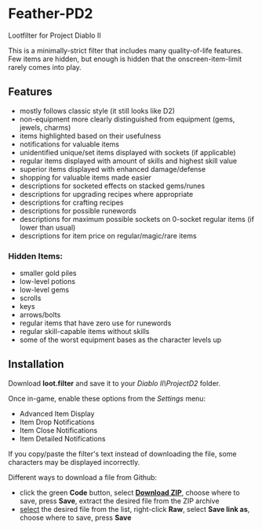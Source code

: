 # Feather-PD2
Lootfilter for Project Diablo II

This is a minimally-strict filter that includes many quality-of-life features. Few items are hidden, but enough is hidden that the onscreen-item-limit rarely comes into play.

## Features
* mostly follows classic style (it still looks like D2)
* non-equipment more clearly distinguished from equipment (gems, jewels, charms)
* items highlighted based on their usefulness
* notifications for valuable items
* unidentified unique/set items displayed with sockets (if applicable)
* regular items displayed with amount of skills and highest skill value
* superior items displayed with enhanced damage/defense
* shopping for valuable items made easier
* descriptions for socketed effects on stacked gems/runes
* descriptions for upgrading recipes where appropriate
* descriptions for crafting recipes
* descriptions for possible runewords
* descriptions for maximum possible sockets on 0-socket regular items (if lower than usual)
* descriptions for item price on regular/magic/rare items

### Hidden Items:
* smaller gold piles
* low-level potions
* low-level gems
* scrolls
* keys
* arrows/bolts
* regular items that have zero use for runewords
* regular skill-capable items without skills
* some of the worst equipment bases as the character levels up

## Installation
Download **loot.filter** and save it to your *Diablo II\ProjectD2* folder.

Once in-game, enable these options from the *Settings* menu:
* Advanced Item Display
* Item Drop Notifications
* Item Close Notifications
* Item Detailed Notifications

If you copy/paste the filter's text instead of downloading the file, some characters may be displayed incorrectly.

Different ways to download a file from Github:
* click the green **Code** button, select [**Download ZIP**](https://github.com/BetweenWalls/Feather-PD2/archive/main.zip), choose where to save, press **Save**, extract the desired file from the ZIP archive
* [select](https://github.com/BetweenWalls/Feather-PD2/blob/main/loot.filter) the desired file from the list, right-click **Raw**, select **Save link as**, choose where to save, press **Save**
